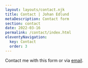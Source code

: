 ```yaml
---
layout: layouts/contact.njk
title: Contact | Johan Edlund
metaDescription: Contact form
section: contact
date: 2022-03-16
permalink: /contact/index.html
eleventyNavigation:
  key: Contact
  order: 3
---
```

Contact me with this form or via <a href="mailto:hello@johanedlund.se">email</a>.
